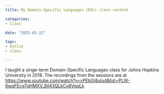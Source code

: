 ```yaml
---
title: My Domain-Specific Languages (DSL) class content

categories:
- Class

date: "2025-03-22"

tags:
- kotlin
- class

---
```


I taught a singe-term Domain-Specific Languages class for Johns Hopkins University in 2018. The recordings from the sessions are at https://www.youtube.com/watch?v=vPEbGj8uIu4&list=PLW-6wqFEcgTqHMXV_8jI43QLkCv8VgqLk
